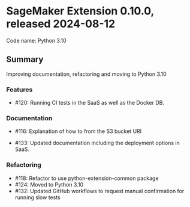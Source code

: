 # SageMaker Extension 0.10.0, released 2024-08-12

Code name: Python 3.10

## Summary

Improving documentation, refactoring and moving to Python 3.10

### Features

* #120: Running CI tests in the SaaS as well as the Docker DB.

### Documentation

* #116: Explanation of how to from the S3 bucket URI
- #133: Updated documentation including the deployment options in SaaS.

### Refactoring

* #118: Refactor to use python-extension-common package
* #124: Moved to Python 3.10
* #132: Updated GitHub workflows to request manual confirmation for running slow tests
